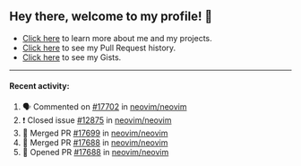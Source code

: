 ## Hey there, welcome to my profile! 👋

- [Click here](https://seandewar.github.io/) to learn more about me and my projects.
- [Click here](https://github.com/search?p=1&q=author%3Aseandewar+is%3Apr) to see my Pull Request history.
- [Click here](https://gist.github.com/seandewar) to see my Gists.

---

#### Recent activity:

<!--START_SECTION:activity-->
1. 🗣 Commented on [#17702](https://github.com/neovim/neovim/issues/17702) in [neovim/neovim](https://github.com/neovim/neovim)
2. ❗️ Closed issue [#12875](https://github.com/neovim/neovim/issues/12875) in [neovim/neovim](https://github.com/neovim/neovim)
3. 🎉 Merged PR [#17699](https://github.com/neovim/neovim/pull/17699) in [neovim/neovim](https://github.com/neovim/neovim)
4. 🎉 Merged PR [#17688](https://github.com/neovim/neovim/pull/17688) in [neovim/neovim](https://github.com/neovim/neovim)
5. 💪 Opened PR [#17688](https://github.com/neovim/neovim/pull/17688) in [neovim/neovim](https://github.com/neovim/neovim)
<!--END_SECTION:activity-->

